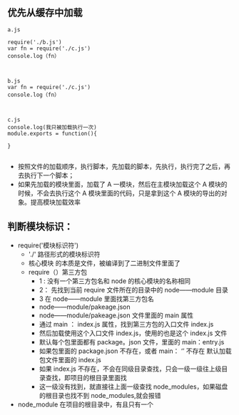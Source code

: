 ## 优先从缓存中加载

```
a.js

require('./b.js')
var fn = require('./c.js')
console.log（fn）



b.js
var fn = require('./c.js')
console.log（fn）



c.js
console.log(我只被加载执行一次)
module.exports = function(){

}


```

- 按照文件的加载顺序，执行脚本，先加载的脚本，先执行，执行完了之后，再去执行下一个脚本；
- 如果先加载的模块里面，加载了 A 一模块，然后在主模块加载这个 A 模块的时候，不会去执行这个 A 模块里面的代码，只是拿到这个 A 模块的导出的对象。提高模块加载效率

## 判断模块标识：

- require('模块标识符')
  - './' 路径形式的模块标识符
  - 核心模块 的本质是文件，被编译到了二进制文件里面了
  - require（）第三方包
    - 1 : 没有一个第三方包名和 node 的核心模块的名称相同
    - 2： 先找到当前 require 文件所在的目录中的 node——module 目录
    - 3 在 node——module 里面找第三方包名
    - node——module/pakeage.json
    - node——module/pakeage.json 文件里面的 main 属性
    - 通过 main ： index.js 属性，找到第三方包的入口文件 index.js
    - 然后加载使用这个入口文件 index.js，使用的也是这个 index.js 文件
    - 默认每个包里面都有 package。json 文件，里面的 main：entry.js
    - 如果包里面的 package.json 不存在，或者 main： ‘’ 不存在 默认加载包文件里面的 index.js
    - 如果 index.js 不存在，不会在同级目录查找，只会一级一级往上级目录查找，即项目的根目录里面找
    - 这一级没有找到，就直接往上面一级查找 node_modules，如果磁盘的根目录也找不到 node_modules,就会报错
- node_module 在项目的根目录中，有且只有一个
